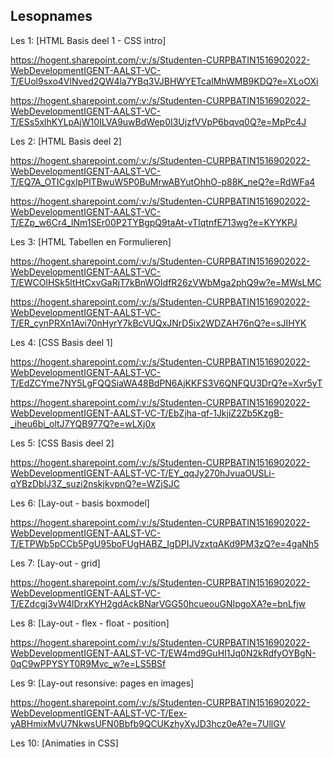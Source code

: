 ## Lesopnames


Les 1: [HTML Basis deel 1 - CSS intro]   

https://hogent.sharepoint.com/:v:/s/Studenten-CURPBATIN1516902022-WebDevelopmentIGENT-AALST-VC-T/EUol9sxo4VlNved2QW4la7YBq3VJBHWYETcaIMhWMB9KDQ?e=XLoOXi

https://hogent.sharepoint.com/:v:/s/Studenten-CURPBATIN1516902022-WebDevelopmentIGENT-AALST-VC-T/ESs5xlhKYLpAjW10ILVA9uwBdWep0I3UjzfVVpP6bqvq0Q?e=MpPc4J

Les 2: [HTML Basis deel 2]

https://hogent.sharepoint.com/:v:/s/Studenten-CURPBATIN1516902022-WebDevelopmentIGENT-AALST-VC-T/EQ7A_OTICgxIpPlTBwuW5P0BuMrwABYutOhhO-p88K_neQ?e=RdWFa4

https://hogent.sharepoint.com/:v:/s/Studenten-CURPBATIN1516902022-WebDevelopmentIGENT-AALST-VC-T/EZp_w6Cr4_lNm1SEr00P2TYBgpQ9taAt-vTIqtnfE713wg?e=KYYKPJ

Les 3: [HTML Tabellen en Formulieren]

https://hogent.sharepoint.com/:v:/s/Studenten-CURPBATIN1516902022-WebDevelopmentIGENT-AALST-VC-T/EWCOlHSk5ltHtCxvGaRjT7kBnWOIdfR26zVWbMga2phQ9w?e=MWsLMC

https://hogent.sharepoint.com/:v:/s/Studenten-CURPBATIN1516902022-WebDevelopmentIGENT-AALST-VC-T/ER_cynPRXn1Avi70nHyrY7kBcVUQxJNrD5ix2WDZAH76nQ?e=sJIHYK

Les 4: [CSS Basis deel 1]

https://hogent.sharepoint.com/:v:/s/Studenten-CURPBATIN1516902022-WebDevelopmentIGENT-AALST-VC-T/EdZCYme7NY5LgFQQSiaWA48BdPN6AjKKFS3V6QNFQU3DrQ?e=Xvr5yT

https://hogent.sharepoint.com/:v:/s/Studenten-CURPBATIN1516902022-WebDevelopmentIGENT-AALST-VC-T/EbZjha-qf-1JkjiZ2Zb5KzgB-_iheu6bi_oltJ7YQB977Q?e=wLXj0x

Les 5: [CSS Basis deel 2]

https://hogent.sharepoint.com/:v:/s/Studenten-CURPBATIN1516902022-WebDevelopmentIGENT-AALST-VC-T/EY_qqJy270hJvuaOUSLi-qYBzDblJ3Z_suzi2nskjkvpnQ?e=WZjSJC

Les 6: [Lay-out - basis boxmodel]

https://hogent.sharepoint.com/:v:/s/Studenten-CURPBATIN1516902022-WebDevelopmentIGENT-AALST-VC-T/ETPWb5pCCb5PgU95boFUgHABZ_IgDPIJVzxtqAKd9PM3zQ?e=4gaNh5


Les 7: [Lay-out - grid]

https://hogent.sharepoint.com/:v:/s/Studenten-CURPBATIN1516902022-WebDevelopmentIGENT-AALST-VC-T/EZdcgj3vW4lDrxKYH2gdAckBNarVGG50hcueouGNIpgoXA?e=bnLfjw

Les 8: [Lay-out - flex - float - position]

https://hogent.sharepoint.com/:v:/s/Studenten-CURPBATIN1516902022-WebDevelopmentIGENT-AALST-VC-T/EW4md9GuHI1Jq0N2kRdfyOYBgN-0qC9wPPYSYT0R9Mvc_w?e=LS5BSf

Les 9: [Lay-out resonsive: pages en images]

https://hogent.sharepoint.com/:v:/s/Studenten-CURPBATIN1516902022-WebDevelopmentIGENT-AALST-VC-T/Eex-yABHmixMvU7NkwsUFN0Bbfb9QCUKzhyXyJD3hcz0eA?e=7UllGV

Les 10: [Animaties in CSS]
